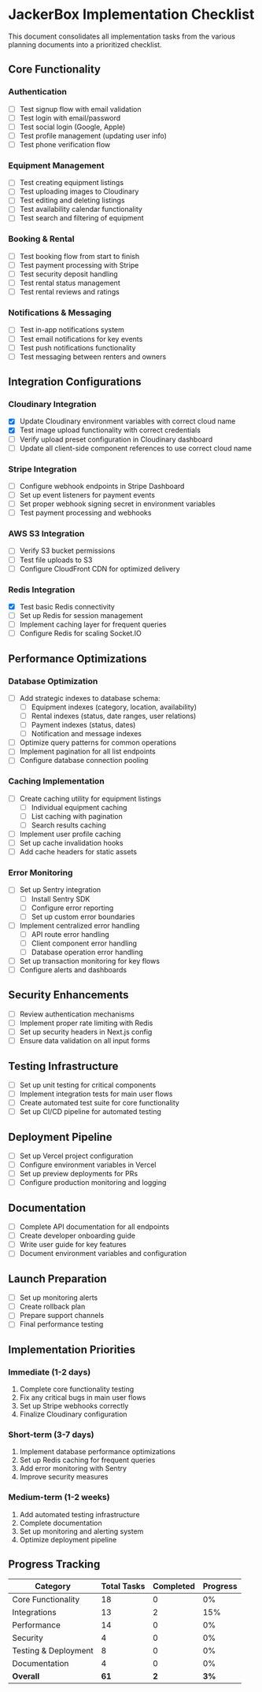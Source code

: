 # JackerBox Implementation Checklist

This document consolidates all implementation tasks from the various planning documents into a prioritized checklist.

## Core Functionality

### Authentication
- [ ] Test signup flow with email validation
- [ ] Test login with email/password
- [ ] Test social login (Google, Apple)
- [ ] Test profile management (updating user info)
- [ ] Test phone verification flow

### Equipment Management
- [ ] Test creating equipment listings
- [ ] Test uploading images to Cloudinary
- [ ] Test editing and deleting listings
- [ ] Test availability calendar functionality
- [ ] Test search and filtering of equipment

### Booking & Rental
- [ ] Test booking flow from start to finish
- [ ] Test payment processing with Stripe
- [ ] Test security deposit handling
- [ ] Test rental status management
- [ ] Test rental reviews and ratings

### Notifications & Messaging
- [ ] Test in-app notifications system
- [ ] Test email notifications for key events
- [ ] Test push notifications functionality
- [ ] Test messaging between renters and owners

## Integration Configurations

### Cloudinary Integration
- [x] Update Cloudinary environment variables with correct cloud name
- [x] Test image upload functionality with correct credentials
- [ ] Verify upload preset configuration in Cloudinary dashboard
- [ ] Update all client-side component references to use correct cloud name

### Stripe Integration
- [ ] Configure webhook endpoints in Stripe Dashboard
- [ ] Set up event listeners for payment events
- [ ] Set proper webhook signing secret in environment variables
- [ ] Test payment processing and webhooks

### AWS S3 Integration
- [ ] Verify S3 bucket permissions
- [ ] Test file uploads to S3
- [ ] Configure CloudFront CDN for optimized delivery

### Redis Integration
- [x] Test basic Redis connectivity
- [ ] Set up Redis for session management
- [ ] Implement caching layer for frequent queries
- [ ] Configure Redis for scaling Socket.IO

## Performance Optimizations

### Database Optimization
- [ ] Add strategic indexes to database schema:
  - [ ] Equipment indexes (category, location, availability)
  - [ ] Rental indexes (status, date ranges, user relations)
  - [ ] Payment indexes (status, dates)
  - [ ] Notification and message indexes
- [ ] Optimize query patterns for common operations
- [ ] Implement pagination for all list endpoints
- [ ] Configure database connection pooling

### Caching Implementation
- [ ] Create caching utility for equipment listings
  - [ ] Individual equipment caching
  - [ ] List caching with pagination
  - [ ] Search results caching
- [ ] Implement user profile caching
- [ ] Set up cache invalidation hooks
- [ ] Add cache headers for static assets

### Error Monitoring
- [ ] Set up Sentry integration
  - [ ] Install Sentry SDK
  - [ ] Configure error reporting
  - [ ] Set up custom error boundaries
- [ ] Implement centralized error handling
  - [ ] API route error handling
  - [ ] Client component error handling
  - [ ] Database operation error handling
- [ ] Set up transaction monitoring for key flows
- [ ] Configure alerts and dashboards

## Security Enhancements

- [ ] Review authentication mechanisms
- [ ] Implement proper rate limiting with Redis
- [ ] Set up security headers in Next.js config
- [ ] Ensure data validation on all input forms

## Testing Infrastructure

- [ ] Set up unit testing for critical components
- [ ] Implement integration tests for main user flows
- [ ] Create automated test suite for core functionality
- [ ] Set up CI/CD pipeline for automated testing

## Deployment Pipeline

- [ ] Set up Vercel project configuration
- [ ] Configure environment variables in Vercel
- [ ] Set up preview deployments for PRs
- [ ] Configure production monitoring and logging

## Documentation

- [ ] Complete API documentation for all endpoints
- [ ] Create developer onboarding guide
- [ ] Write user guide for key features
- [ ] Document environment variables and configuration

## Launch Preparation

- [ ] Set up monitoring alerts
- [ ] Create rollback plan
- [ ] Prepare support channels
- [ ] Final performance testing

## Implementation Priorities

### Immediate (1-2 days)
1. Complete core functionality testing
2. Fix any critical bugs in main user flows
3. Set up Stripe webhooks correctly
4. Finalize Cloudinary configuration

### Short-term (3-7 days)
1. Implement database performance optimizations
2. Set up Redis caching for frequent queries
3. Add error monitoring with Sentry
4. Improve security measures

### Medium-term (1-2 weeks)
1. Add automated testing infrastructure
2. Complete documentation
3. Set up monitoring and alerting system
4. Optimize deployment pipeline

## Progress Tracking

| Category | Total Tasks | Completed | Progress |
|----------|-------------|-----------|----------|
| Core Functionality | 18 | 0 | 0% |
| Integrations | 13 | 2 | 15% |
| Performance | 14 | 0 | 0% |
| Security | 4 | 0 | 0% |
| Testing & Deployment | 8 | 0 | 0% |
| Documentation | 4 | 0 | 0% |
| **Overall** | **61** | **2** | **3%** | 